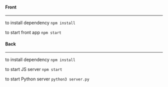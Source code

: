#### Front
----
to install dependency
    `npm install`

to start front app
    `npm start`

#### Back
---
to install dependency
    `npm install`

to start JS server
    `npm start`

to start Python server
    `python3 server.py`
